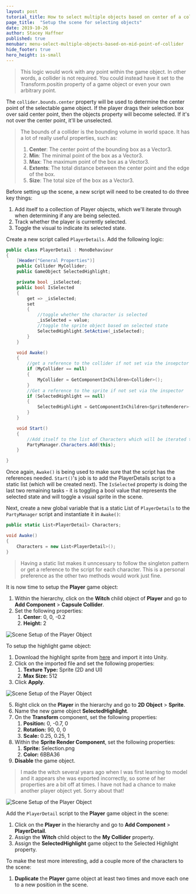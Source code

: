 ```yaml
---
layout: post
tutorial_title: How to select multiple objects based on center of a collider
page_title:  "Setup the scene for selecting objects"
date: 2019-10-26
author: Stacey Haffner
published: true
menubar: menu-select-multiple-objects-based-on-mid-point-of-collider
hide_footer: true
hero_height: is-small
---
```

> This logic would work with any point within the game object. In other words, a collider is not required. You could instead have it set to the Transform.positin property of a game object or even your own arbitrary point. 

The `collider.bounds.center` property will be used to determine the center point of the selectable game object. If the player drags their selection box over said center point, then the objects property will become selected. If it's not over the center point, it'll be unselected. 

> The bounds of a collider is the bounding volume in world space. It has a lot of really useful properties, such as:
> 
> 1. **Center**: The center point of the bounding box as a Vector3.  
> 2. **Min**: The minimal point of the box as a Vector3.
> 3. **Max**: The maximum point of the box as a Vector3.
> 4. **Extents**: The total distance between the center point and the edge of the box.
> 5. **Size**: The total size of the box as a Vector3.

Before setting up the scene, a new script will need to be created to do three key things: 

1. Add itself to a collection of Player objects, which we'll iterate through when determining if any are being selected.
2. Track whether the player is currently selected.
3. Toggle the visual to indicate its selected state.

Create a new script called `PlayerDetails`. Add the following logic:

```csharp
public class PlayerDetail : MonoBehaviour
{
    [Header("General Properties")]
    public Collider MyCollider;
    public GameObject SelectedHighlight;

    private bool _isSelected;
    public bool IsSelected
    {
        get => _isSelected;
        set
        {
            //toggle whether the character is selected
            _isSelected = value;
            //toggle the sprite object based on selected state
            SelectedHighlight.SetActive(_isSelected);
        }
    }

    void Awake()
    {
        //get a reference to the collider if not set via the insepctor
        if (MyCollider == null)
        {
            MyCollider = GetComponentInChildren<Collider>();
        }
        //Get a reference to the sprite if not set via the inspector
        if (SelectedHighlight == null)
        {
            SelectedHighlight = GetComponentInChildren<SpriteRenderer>(true).gameObject;
        }
    }

    void Start()
    {
        //Add itself to the list of Characters which will be iterated through when detecting selection
        PartyManager.Characters.Add(this);
    }

}
```
Once again, `Awake()` is being used to make sure that the script has the references needed. `Start()`'s job is to add the PlayerDetails script to a static list (which will be created next). The `IsSelected` property is doing the last two remaining tasks - it is toggling a bool value that represents the selected state and will toggle a visual sprite in the scene.

Next, create a new global variable that is a static List of `PlayerDetails` to the `PartyManager` script and instantiate it in `Awake()`:

```csharp
public static List<PlayerDetail> Characters;

void Awake()
{
    Characters = new List<PlayerDetail>();
}
```

> Having a static list makes it unncessary to follow the singleton pattern or get a reference to the script for each character. This is a personal preference as the other two methods would work just fine. 

It is now time to setup the **Player** game object:

1. Within the hierarchy, click on the **Witch** child object of **Player** and go to **Add Component** > **Capsule Collider**.
2. Set the following properties:
   1. **Center**: 0, 0, -0.2
   2. **Height:** 2

![Scene Setup of the Player Object]({{page.dir}}/images/pt-5-1-collider-setup.gif)

To setup the highlight game object:

1. Download the highlight sprite from [here]( https://github.com/Yecats/GameDevTutorials/tree/master/tutorials/Unity/Select-multiple-objects-based-on-center-of-collider/assets) and import it into Unity.
2. Click on the imported file and set the following properties:
   1. **Texture Type:** Sprite (2D and UI)
   2. **Max Size:** 512
4. Click **Apply**.

![Scene Setup of the Player Object]({{page.dir}}/images/pt-5-2-texture-setup.png)

5. Right click on the **Player** in the hierarchy and go to **2D Object** > **Sprite**. 
6. Name the new game object **SelectedHighlight**.
7. On the **Transform** component, set the following properties:
   1. **Position:** 0, -0.7, 0
   2. **Rotation:** 90, 0, 0
   3. **Scale:** 0.25, 0.25, 1
8. Within the **Sprite Render Component**, set the following properties:
   1. **Sprite:** Selection.png
   2. **Color:** 6BBA36
9. **Disable** the game object. 

> I made the witch several years ago when I was first learning to model and it appears she was exported incorrectly, so some of her properties are a bit off at times. I have not had a chance to make another player object yet. Sorry about that!

![Scene Setup of the Player Object]({{page.dir}}/images/pt-5-3-selectedHighlight-setup.png)

Add the `PlayerDetail` script to the **Player** game object in the scene:

1. Click on the **Player** in the hierarchy and go to **Add Component** > **PlayerDetail**.
2. Assign the **Witch** child object to the **My Collider** property.
3. Assign the **SelectedHighlight** game object to the Selected Highlight property.

To make the test more interesting, add a couple more of the characters to the scene: 

1. **Duplicate** the **Player** game object at least two times and move each one to a new position in the scene. 
